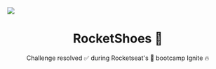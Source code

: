 <img src="https://i.imgur.com/pJKp42Y.png" />

<h1 align="center">RocketShoes 👟</h1>

<p align="center">Challenge resolved ✅ during Rocketseat's 🚀 bootcamp Ignite 🔥 </p>
